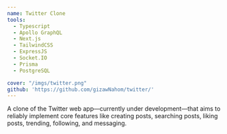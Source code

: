 ```yaml
---
name: Twitter Clone
tools:
  - Typescript
  - Apollo GraphQL
  - Next.js
  - TailwindCSS
  - ExpressJS
  - Socket.IO
  - Prisma
  - PostgreSQL

cover: "/imgs/twitter.png"
github: 'https://github.com/gizawNahom/twitter/'
---
```

A clone of the Twitter web app—currently under development—that aims to reliably implement core features like creating posts, searching posts, liking posts, trending, following, and messaging.
